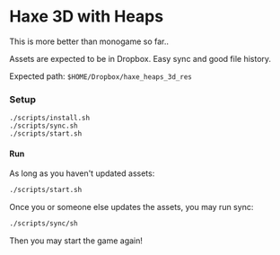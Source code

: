 # Haxe 3D with Heaps

This is more better than monogame so far..

Assets are expected to be in Dropbox. Easy sync and good file history.

Expected path: `$HOME/Dropbox/haxe_heaps_3d_res`

### Setup

```
./scripts/install.sh
./scripts/sync.sh
./scripts/start.sh
```

#### Run

As long as you haven't updated assets:

```bash
./scripts/start.sh
```

Once you or someone else updates the assets, you may run sync:

```bash
./scripts/sync/sh
```

Then you may start the game again!
